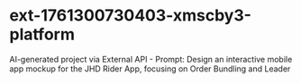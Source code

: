 # ext-1761300730403-xmscby3-platform
AI-generated project via External API - Prompt: Design an interactive mobile app mockup for the JHD Rider App, focusing on Order Bundling and Leader

